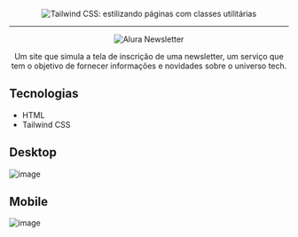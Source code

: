 <p align="center"> <img src="https://user-images.githubusercontent.com/76708357/162738129-a9aa3391-385f-403d-8f36-6324549ff735.png" alt="Tailwind CSS: estilizando páginas com classes utilitárias"> </p>

<hr>

<p align="center"> <img src="https://user-images.githubusercontent.com/76708357/162738365-c3bbc527-11ca-4626-9073-91a225f13534.png" alt="Alura Newsletter"> </p>
<p align="center">Um site que simula a tela de inscrição de uma newsletter, um serviço que tem o objetivo de fornecer informações e novidades sobre o universo tech.</p>

## Tecnologias

- HTML
- Tailwind CSS

## Desktop

![image](https://user-images.githubusercontent.com/76708357/162736350-2c71a443-f157-42ec-8e3f-bd62d2889b39.png)

## Mobile

![image](https://user-images.githubusercontent.com/76708357/162736513-dc021074-a2e5-4a19-8715-23b8706a5638.png)
